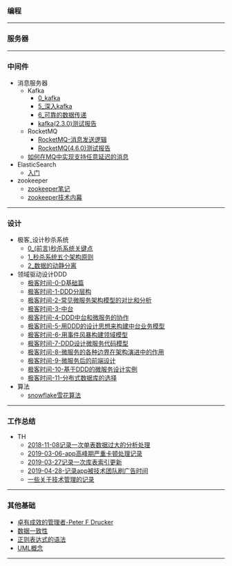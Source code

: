 
### 编程

---

### 服务器

---

### 中间件
- 消息服务器
    - Kafka
        - [0_kafka](article/中间件/消息服务器/Kafka.md)
        - [5_深入kafka](article/中间件/消息服务器/5深入kafka.md)
        - [6_可靠的数据传递](article/中间件/消息服务器/6可靠的数据传递.md)
        - [kafka(2.3.0)测试报告](article/中间件/消息服务器/kafka2-3-0测试报告.md)
    - RocketMQ
        - [RocketMQ-消息发送逻辑](article/中间件/消息服务器/RocketMQ-消息发送逻辑.md)
        - [RocketMQ(4.6.0)测试报告](article/中间件/消息服务器/RocketMQ4-6-0测试报告.md)
    - [如何在MQ中实现支持任意延迟的消息](article/中间件/消息服务器/如何在MQ中实现支持任意延迟的消息.md)
- ElasticSearch
    - [入门](article/中间件/ElasticSearch/入门.md)
- zookeeper
    - [zookeeper笔记](article/中间件/zookeeper/zookeeper笔记.md)
    - [zookeeper技术内幕](article/中间件/zookeeper/zookeeper技术内幕.md)

---

### 设计
- 极客_设计秒杀系统
    - [0_(前言)秒杀系统关键点](article/设计/极客-设计秒杀系统/0前言-秒杀系统关键点.md)
    - [1_秒杀系统五个架构原则](/article/设计/极客-设计秒杀系统/1秒杀系统五个架构原则.md)
    - [2_数据的动静分离](article/设计/极客-设计秒杀系统/2数据的动静分离.md)
- 领域驱动设计DDD
    -  [极客时间-0-D基础篇](article/设计/DDD/极客时间-0-D基础篇.md) 
    -  [极客时间-1-DDD分层构](article/设计/DDD/极客时间-1-DDD分层构.md) 
    -  [极客时间-2-常见微服务架构模型的对比和分析](article/设计/DDD/极客时间-2-常见微服务架构模型的对比和分析.md) 
    -  [极客时间-3-中台](article/设计/DDD/极客时间-3-中台.md) 
    -  [极客时间-4-DDD中台和微服务的协作](article/设计/DDD/极客时间-4-DDD中台和微服务的协作.md) 
    -  [极客时间-5-用DDD的设计思想来构建中台业务模型](article/设计/DDD/极客时间-5-用DDD的设计思想来构建中台业务模型.md) 
    -  [极客时间-6-用事件风暴构建领域模型](article/设计/DDD/极客时间-6-用事件风暴构建领域模型.md) 
    -  [极客时间-7-DDD设计微服务代码模型](article/设计/DDD/极客时间-7-DDD设计微服务代码模型.md) 
    -  [极客时间-8-微服务的各种边界在架构演进中的作用](article/设计/DDD/极客时间-8-微服务的各种边界在架构演进中的作用.md) 
    -  [极客时间-9-微服务后的前端设计](article/设计/DDD/极客时间-9-微服务后的前端设计.md) 
    -  [极客时间-10-基于DDD的微服务设计实例](article/设计/DDD/极客时间-10-基于DDD的微服务设计实例.md) 
    -  [极客时间-11-分布式数据库的选择](article/设计/DDD/极客时间-11-分布式数据库的选择.md) 
- 算法
    - [snowflake雪花算法](article/设计/算法algarithm/snowflake雪花算法.md)

---

### 工作总结
- TH
    - [2018-11-08记录一次单表数据过大的分析处理](article/工作总结/TH/2018-11-08记录一次单表数据过大的分析处理.md)
    - [2019-03-06-app高峰期严重卡顿处理记录](article/工作总结/TH/2019-03-06-app高峰期严重卡顿处理记录.md)
    - [2019-03-27记录一次库表索引更新](article/工作总结/TH/2019-03-27记录一次库表索引更新.md)
    - [2019-04-28-记录app被技术团队刷广告时间](article/工作总结/TH/2019-04-28-记录app被技术团队刷广告时间.md)
    - [一些关于技术管理的记录](article/工作总结/TH/一些关于技术管理的记录.md)

---

### 其他基础
- [卓有成效的管理者-Peter F Drucker](article/其他基础/卓有成效的管理者-Peter.F.Drucker.md)
- [数据一致性](article/其他基础/数据一致性.md)
- [正则表达式的语法](article/其他基础/正则表达式的语法.md)
- [UML概念](article/其他基础/UML概念.md)

---
